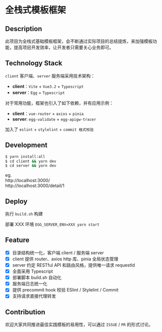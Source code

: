 # 全栈式模板框架

## Description

此项目为全栈式基础模板框架，会不断通过实际项目的总结提炼，来加强模板功能，提高项目开发效率，让开发者只需要关心业务即可。

## Technology Stack

```client``` 客户端、```server``` 服务端采用技术架构：
- **client**：```Vite``` + ```Vue3.2``` + ```Typescript```
- **server**：```Egg``` + ```Typescript```

对于常用功能，框架也引入了如下依赖，并有应用示例：
- **client**：```vue-router``` + ```axios``` + ```pinia```
- **server**: ```egg-validate``` + ```egg-apigw-tracer```

加入了 ```eslint``` + ```stylelint``` + ```commit 格式校验```

## Development

```bash
$ yarn install:all
$ cd client && yarn dev
$ cd server && yarn dev
```
eg.<br>
http://localhost:3000/<br>http://localhost:3000/detail/1

## Deploy

执行 ```build.sh``` 构建

部署 XXX 环境 ```EGG_SERVER_ENV=XXX yarn start```

## Feature
* [x] 目录结构统一化，客户端 client / 服务端 server
* [x] client 提供 router、axios http 库、pinia 全局状态管理
* [x] server 约定 RESTful API 和路由风格，提供唯一请求 requestId
* [x] 全面采用 Typescript
* [x] 部署脚本 build.sh 自动化
* [x] 服务端日志统一化
* [x] 提供 precommit hook 校验 ESlint / Stylelint / Commit
* [x] 支持请求直接代理转发

## Contribution
欢迎大家共同推进最佳实践模板的易用性，可以通过 ```ISSUE``` / ```PR``` 的形式讨论。